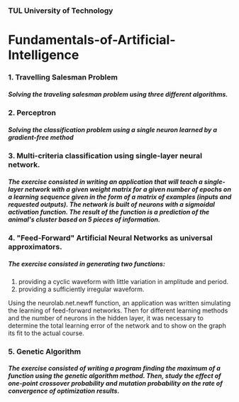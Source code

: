 ### TUL University of Technology
# Fundamentals-of-Artificial-Intelligence

### 1. Travelling Salesman Problem
##### Solving the traveling salesman problem using three different algorithms.

### 2. Perceptron
##### Solving the classification problem using a single neuron learned by a gradient-free method

### 3. Multi-criteria classification using single-layer neural network.
##### The exercise consisted in writing an application that will teach a single-layer network with a given weight matrix for a given number of epochs on a learning sequence given in the form of a matrix of examples (inputs and requested outputs). The network is built of neurons with a sigmoidal activation function. The result of the function is a prediction of the animal's cluster based on 5 pieces of information.

### 4. "Feed-Forward" Artificial Neural Networks as universal approximators.
##### The exercise consisted in generating two functions:
1. providing a cyclic waveform with little variation in amplitude and period.
2. providing a sufficiently irregular waveform.

Using the neurolab.net.newff function, an application was written simulating the learning of feed-forward networks. Then for different learning methods and the number of neurons in the hidden layer, it was necessary to determine the total learning error of the network and to show on the graph its fit to the actual course.

### 5. Genetic Algorithm
##### The exercise consisted of writing a program finding the maximum of a function using the genetic algorithm method. Then, study the effect of one-point crossover probability and mutation probability on the rate of convergence of optimization results. 
